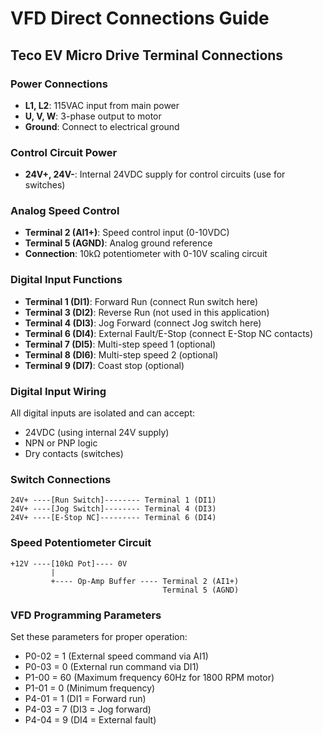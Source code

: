 # VFD Direct Connections Guide

## Teco EV Micro Drive Terminal Connections

### Power Connections
- **L1, L2**: 115VAC input from main power
- **U, V, W**: 3-phase output to motor
- **Ground**: Connect to electrical ground

### Control Circuit Power
- **24V+, 24V-**: Internal 24VDC supply for control circuits (use for switches)

### Analog Speed Control
- **Terminal 2 (AI1+)**: Speed control input (0-10VDC)
- **Terminal 5 (AGND)**: Analog ground reference
- **Connection**: 10kΩ potentiometer with 0-10V scaling circuit

### Digital Input Functions
- **Terminal 1 (DI1)**: Forward Run (connect Run switch here)
- **Terminal 3 (DI2)**: Reverse Run (not used in this application)
- **Terminal 4 (DI3)**: Jog Forward (connect Jog switch here)
- **Terminal 6 (DI4)**: External Fault/E-Stop (connect E-Stop NC contacts)
- **Terminal 7 (DI5)**: Multi-step speed 1 (optional)
- **Terminal 8 (DI6)**: Multi-step speed 2 (optional)
- **Terminal 9 (DI7)**: Coast stop (optional)

### Digital Input Wiring
All digital inputs are isolated and can accept:
- 24VDC (using internal 24V supply)
- NPN or PNP logic
- Dry contacts (switches)

### Switch Connections
```
24V+ ----[Run Switch]-------- Terminal 1 (DI1)
24V+ ----[Jog Switch]-------- Terminal 4 (DI3)
24V+ ----[E-Stop NC]--------- Terminal 6 (DI4)
```

### Speed Potentiometer Circuit
```
+12V ----[10kΩ Pot]---- 0V
         |
         +---- Op-Amp Buffer ---- Terminal 2 (AI1+)
                                  Terminal 5 (AGND)
```

### VFD Programming Parameters
Set these parameters for proper operation:
- P0-02 = 1 (External speed command via AI1)
- P0-03 = 0 (External run command via DI1)
- P1-00 = 60 (Maximum frequency 60Hz for 1800 RPM motor)
- P1-01 = 0 (Minimum frequency)
- P4-01 = 1 (DI1 = Forward run)
- P4-03 = 7 (DI3 = Jog forward)
- P4-04 = 9 (DI4 = External fault)